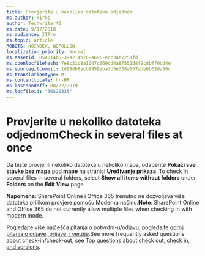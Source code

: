```yaml
---
title: Provjerite u nekoliko datoteka odjednom
ms.author: kirks
author: Techwriter40
ms.date: 9/17/2018
ms.audience: ITPro
ms.topic: article
ROBOTS: NOINDEX, NOFOLLOW
localization_priority: Normal
ms.assetid: 854014b6-39a2-4b76-a696-ecc3ab7251fd
ms.openlocfilehash: 7e8c31c8a1047c669cd4a8f551d8f9c8bff0dd4e
ms.sourcegitcommit: 1d98db8acb9959aba3b5e308a567ade6b62da56c
ms.translationtype: MT
ms.contentlocale: hr-HR
ms.lasthandoff: 08/22/2019
ms.locfileid: "36520335"
---
```

# <a name="check-in-several-files-at-once"></a><span data-ttu-id="fecad-102">Provjerite u nekoliko datoteka odjednom</span><span class="sxs-lookup"><span data-stu-id="fecad-102">Check in several files at once</span></span>

<span data-ttu-id="fecad-103">Da biste provjerili nekoliko datoteka u nekoliko mapa, odaberite **Pokaži sve stavke bez mapa** pod **mape** na stranici **Uređivanje prikaza** .</span><span class="sxs-lookup"><span data-stu-id="fecad-103">To check in several files in several folders, select **Show all items without folders** under **Folders** on the **Edit View** page.</span></span> 
  
 <span data-ttu-id="fecad-104">**Napomena**: SharePoint Online i Office 365 trenutno ne dozvoljava više datoteka prilikom provjere pomoću Moderna načinu.</span><span class="sxs-lookup"><span data-stu-id="fecad-104">**Note**: SharePoint Online and Office 365 do not currently allow multiple files when checking in with modern mode.</span></span> 
  
<span data-ttu-id="fecad-105">Pogledajte više najčešća pitanja o potvrdni-u/odjavu, pogledajte [gornji pitanja o odjave, prijave, i verzije](https://go.microsoft.com/fwlink/?linkid=2018786).</span><span class="sxs-lookup"><span data-stu-id="fecad-105">See more frequently asked questions about check-in/check-out, see [Top questions about check out, check in, and versions](https://go.microsoft.com/fwlink/?linkid=2018786).</span></span>
  

